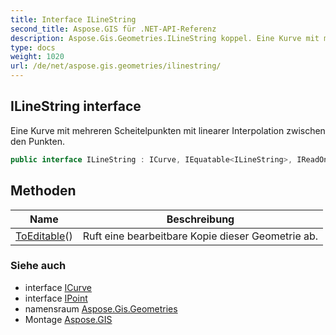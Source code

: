 ```yaml
---
title: Interface ILineString
second_title: Aspose.GIS für .NET-API-Referenz
description: Aspose.Gis.Geometries.ILineString koppel. Eine Kurve mit mehreren Scheitelpunkten mit linearer Interpolation zwischen den Punkten.
type: docs
weight: 1020
url: /de/net/aspose.gis.geometries/ilinestring/
---
```

## ILineString interface

Eine Kurve mit mehreren Scheitelpunkten mit linearer Interpolation zwischen den Punkten.

```csharp
public interface ILineString : ICurve, IEquatable<ILineString>, IReadOnlyList<IPoint>
```

## Methoden

| Name | Beschreibung |
| --- | --- |
| [ToEditable](../../aspose.gis.geometries/ilinestring/toeditable/)() | Ruft eine bearbeitbare Kopie dieser Geometrie ab. |

### Siehe auch

* interface [ICurve](../icurve/)
* interface [IPoint](../ipoint/)
* namensraum [Aspose.Gis.Geometries](../../aspose.gis.geometries/)
* Montage [Aspose.GIS](../../)


